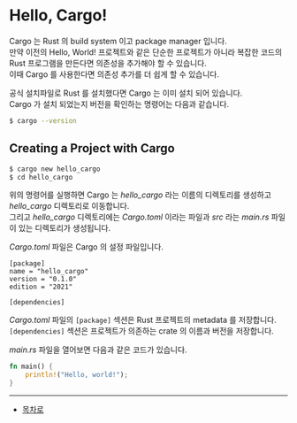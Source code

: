 # Hello, Cargo!

Cargo 는 Rust 의 build system 이고 package manager 입니다.  
만약 이전의 Hello, World! 프로젝트와 같은 단순한 프로젝트가 아니라 복잡한 코드의 Rust 프로그램을 만든다면 의존성을 추가해야 할 수 있습니다.  
이때 Cargo 를 사용한다면 의존성 추가를 더 쉽게 할 수 있습니다.  

공식 설치파일로 Rust 를 설치했다면 Cargo 는 이미 설치 되어 있습니다.  
Cargo 가 설치 되었는지 버전을 확인하는 명령어는 다음과 같습니다.  

```bash
$ cargo --version
```

## Creating a Project with Cargo

```bash
$ cargo new hello_cargo
$ cd hello_cargo
```

위의 명령어를 실행하면 Cargo 는 _hello_cargo_ 라는 이름의 디렉토리를 생성하고 _hello_cargo_ 디렉토리로 이동합니다.  
그리고 _hello_cargo_ 디렉토리에는 _Cargo.toml_ 이라는 파일과 _src_ 라는 _main.rs_ 파일이 있는 디렉토리가 생성됩니다.  

_Cargo.toml_ 파일은 Cargo 의 설정 파일입니다.  

```
[package]
name = "hello_cargo"
version = "0.1.0"
edition = "2021"

[dependencies]
```

_Cargo.toml_ 파일의 `[package]` 섹션은 Rust 프로젝트의 metadata 를 저장합니다.  
`[dependencies]` 섹션은 프로젝트가 의존하는 crate 의 이름과 버전을 저장합니다.  

_main.rs_ 파일을 열어보면 다음과 같은 코드가 있습니다.  

```rust
fn main() {
    println!("Hello, world!");
}
```

---

* [목차로](../../README.md)
